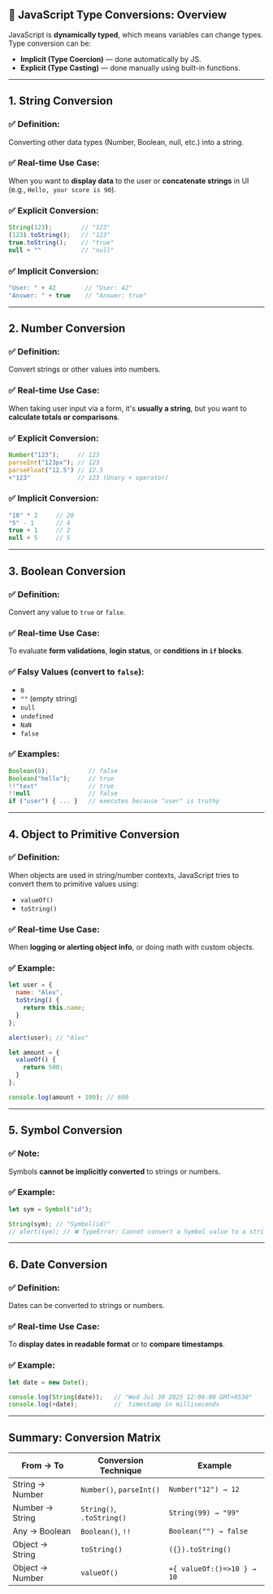 ## 🔄 JavaScript Type Conversions: Overview

JavaScript is **dynamically typed**, which means variables can change types. Type conversion can be:

* **Implicit (Type Coercion)** — done automatically by JS.
* **Explicit (Type Casting)** — done manually using built-in functions.

---

## 1. **String Conversion**

### ✅ Definition:

Converting other data types (Number, Boolean, null, etc.) into a string.

### ✅ Real-time Use Case:

When you want to **display data** to the user or **concatenate strings** in UI (e.g., `Hello, your score is 90`).

### ✅ Explicit Conversion:

```js
String(123);        // "123"
(123).toString();   // "123"
true.toString();    // "true"
null + ""           // "null"
```

### ✅ Implicit Conversion:

```js
"User: " + 42        // "User: 42"
"Answer: " + true    // "Answer: true"
```

---

## 2. **Number Conversion**

### ✅ Definition:

Convert strings or other values into numbers.

### ✅ Real-time Use Case:

When taking user input via a form, it's **usually a string**, but you want to **calculate totals or comparisons**.

### ✅ Explicit Conversion:

```js
Number("123");     // 123
parseInt("123px"); // 123
parseFloat("12.5") // 12.5
+"123"             // 123 (Unary + operator)
```

### ✅ Implicit Conversion:

```js
"10" * 2     // 20
"5" - 1      // 4
true + 1     // 2
null + 5     // 5
```

---

## 3. **Boolean Conversion**

### ✅ Definition:

Convert any value to `true` or `false`.

### ✅ Real-time Use Case:

To evaluate **form validations**, **login status**, or **conditions in `if` blocks**.

### ✅ Falsy Values (convert to `false`):

* `0`
* `""` (empty string)
* `null`
* `undefined`
* `NaN`
* `false`

### ✅ Examples:

```js
Boolean(0);           // false
Boolean("hello");     // true
!!"text"              // true
!!null                // false
if ("user") { ... }   // executes because "user" is truthy
```

---

## 4. **Object to Primitive Conversion**

### ✅ Definition:

When objects are used in string/number contexts, JavaScript tries to convert them to primitive values using:

* `valueOf()`
* `toString()`

### ✅ Real-time Use Case:

When **logging or alerting object info**, or doing math with custom objects.

### ✅ Example:

```js
let user = {
  name: "Alex",
  toString() {
    return this.name;
  }
};

alert(user); // "Alex"

let amount = {
  valueOf() {
    return 500;
  }
};

console.log(amount + 100); // 600
```

---

## 5. **Symbol Conversion**

### ✅ Note:

Symbols **cannot be implicitly converted** to strings or numbers.

### ✅ Example:

```js
let sym = Symbol("id");

String(sym); // "Symbol(id)"
// alert(sym); // ❌ TypeError: Cannot convert a Symbol value to a string
```

---

## 6. **Date Conversion**

### ✅ Definition:

Dates can be converted to strings or numbers.

### ✅ Real-time Use Case:

To **display dates in readable format** or to **compare timestamps**.

### ✅ Example:

```js
let date = new Date();

console.log(String(date));   // "Wed Jul 30 2025 12:00:00 GMT+0530"
console.log(+date);          //  timestamp in milliseconds
```

---

## Summary: Conversion Matrix

| From → To       | Conversion Technique      | Example                    |
| --------------- | ------------------------- | -------------------------- |
| String → Number | `Number()`, `parseInt()`  | `Number("12") → 12`        |
| Number → String | `String()`, `.toString()` | `String(99) → "99"`        |
| Any → Boolean   | `Boolean()`, `!!`         | `Boolean("") → false`      |
| Object → String | `toString()`              | `({}).toString()`          |
| Object → Number | `valueOf()`               | `+{ valueOf:()=>10 } → 10` |

